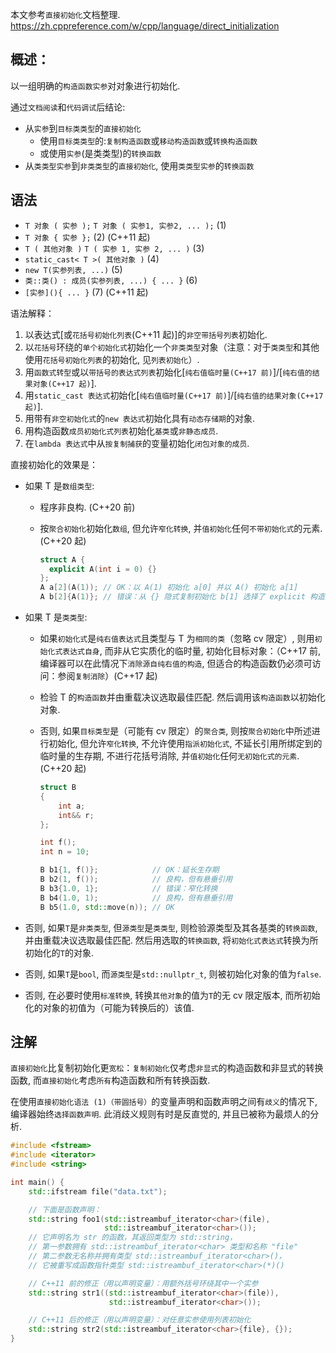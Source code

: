 本文参考`直接初始化`文档整理.
https://zh.cppreference.com/w/cpp/language/direct_initialization

## 概述：

以一组明确的`构造函数实参`对对象进行初始化.

通过`文档阅读`和`代码调试`后结论:

- 从`实参`到`目标类类型`的`直接初始化`
  - 使用`目标类类型`的:`复制构造函数`或`移动构造函数`或`转换构造函数`
  - 或使用`实参`(是类类型)的`转换函数`
- 从`类类型实参`到`非类类型`的`直接初始化`, 使用`类类型实参`的`转换函数`

## 语法

- `T 对象 ( 实参 );` `T 对象 ( 实参1, 实参2, ... );` (1)
- `T 对象 { 实参 };` (2) (C++11 起)
- `T ( 其他对象 )` `T ( 实参 1, 实参 2, ... )` (3)
- `static_cast< T >( 其他对象 )` (4)
- `new T(实参列表, ...)` (5)
- `类::类() : 成员(实参列表, ...) { ... }` (6)
- `[实参](){ ... }` (7) (C++11 起)

语法解释：

1. 以表达式[或`花括号初始化列表`(C++11 起)]的`非空带括号列表`初始化.
2. 以`花括号`环绕的`单个初始化式`初始化一个`非类类型`对象（注意：对于`类类型`和其他使用`花括号初始化列表`的初始化, 见`列表初始化`）.
3. 用`函数式转型`或以`带括号的表达式列表`初始化[`纯右值临时量(C++17 前)`]/[`纯右值的结果对象(C++17 起)`].
4. 用`static_cast 表达式`初始化[`纯右值临时量(C++17 前)`]/[`纯右值的结果对象(C++17 起)`].
5. 用带有`非空初始化式`的`new 表达式`初始化具有`动态存储期`的对象.
6. 用构造函数`成员初始化式列表`初始化`基类`或`非静态成员`.
7. 在`lambda 表达式`中从`按复制捕获`的变量初始化`闭包对象的成员`.

直接初始化的效果是：

- 如果 T 是`数组类型`:

  - 程序非良构. (C++20 前)
  - 按`聚合初始化`初始化`数组`, 但允许`窄化转换`, 并`值初始化`任何`不带初始化式`的元素. (C++20 起)

    ```c++
    struct A {
      explicit A(int i = 0) {}
    };
    A a[2](A(1)); // OK：以 A(1) 初始化 a[0] 并以 A() 初始化 a[1]
    A b[2]{A(1)}; // 错误：从 {} 隐式复制初始化 b[1] 选择了 explicit 构造函数
    ```

- 如果 T 是`类类型`:

  - 如果`初始化式`是`纯右值表达式`且类型与 T 为`相同的类`（忽略 cv 限定）, 则用`初始化式表达式自身`, 而非从它实质化的临时量, 初始化目标对象：（C++17 前, 编译器可以在此情况下`消除源自纯右值的构造`, 但适合的构造函数仍必须可访问：参阅`复制消除`）(C++17 起)
  - 检验 T 的`构造函数`并由重载决议选取最佳匹配. 然后调用该`构造函数`以初始化对象.
  - 否则, 如果`目标类型`是（可能有 cv 限定）的`聚合类`, 则按`聚合初始化`中所述进行初始化, 但允许`窄化转换`, 不允许使用`指派初始化式`, 不延长引用所绑定到的临时量的生存期, 不进行花括号消除, 并`值初始化`任何`无初始化式的元素`. (C++20 起)

    ```c++
    struct B
    {
        int a;
        int&& r;
    };

    int f();
    int n = 10;

    B b1{1, f()};            // OK：延长生存期
    B b2(1, f());            // 良构，但有悬垂引用
    B b3{1.0, 1};            // 错误：窄化转换
    B b4(1.0, 1);            // 良构，但有悬垂引用
    B b5(1.0, std::move(n)); // OK
    ```

- 否则, 如果`T`是`非类类型`, 但`源类型`是`类类型`, 则检验源类型及其各基类的`转换函数`, 并由重载决议选取最佳匹配. 然后用选取的`转换函数`, 将`初始化式表达式`转换为所初始化的`T`的对象.
- 否则, 如果`T`是`bool`, 而`源类型`是`std::nullptr_t`, 则被初始化对象的值为`false`.
- 否则, 在必要时使用`标准转换`, 转换`其他对象`的值为`T`的无 cv 限定版本, 而所初始化的对象的初值为（可能为转换后的）该值.

## 注解

`直接初始化`比复制初始化更`宽松`：`复制初始化`仅考虑`非显式`的构造函数和非显式的转换函数, 而`直接初始化`考虑`所有`构造函数和所有转换函数.

在使用`直接初始化语法 (1)（带圆括号）`的变量声明和函数声明之间有`歧义`的情况下, 编译器始终`选择函数声明`. 此消歧义规则有时是反直觉的, 并且已被称为最烦人的分析.

```c++
#include <fstream>
#include <iterator>
#include <string>

int main() {
    std::ifstream file("data.txt");

    // 下面是函数声明：
    std::string foo1(std::istreambuf_iterator<char>(file),
                     std::istreambuf_iterator<char>());
    // 它声明名为 str 的函数，其返回类型为 std::string，
    // 第一参数拥有 std::istreambuf_iterator<char> 类型和名称 "file"
    // 第二参数无名称并拥有类型 std::istreambuf_iterator<char>()，
    // 它被重写成函数指针类型 std::istreambuf_iterator<char>(*)()

    // C++11 前的修正（用以声明变量）：用额外括号环绕其中一个实参
    std::string str1((std::istreambuf_iterator<char>(file)),
                      std::istreambuf_iterator<char>());

    // C++11 后的修正（用以声明变量）：对任意实参使用列表初始化
    std::string str2(std::istreambuf_iterator<char>{file}, {});
}
```
